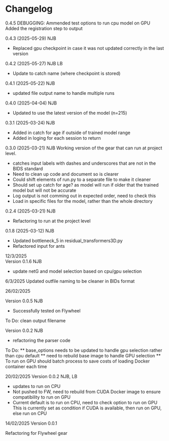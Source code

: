 # Changelog

0.4.5 
DEBUGGING: Ammended test options to run cpu model on GPU
Added the registration step to output

0.4.3 (2025-05-29) NJB
- Replaced gpu checkpoint in case it was not updated correctly in the last version

0.4.2 (2025-05-27) NJB LB
- Update to catch name (where checkpoint is stored)


0.4.1 (2025-05-22) NJB
- updated file output name to handle multiple runs

0.4.0 (2025-04-04) NJB
- Updated to use the latest version of the model (n=215)

0.3.1 (2025-03-24) NJB
- Added in catch for age if outside of trained model range
- Added in loging for each session to return

0.3.0 (2025-03-21) NJB
Working version of the gear that can run at project level.
- catches input labels with dashes and underscores that are not in the BIDS standard
- Need to clean up code and document so is clearer
- Could shift elements of run.py to a separate file to make it cleaner
- Should set up catch for age? as model will run if older that the trained model but will not be accurate
- Log output is not comming out in expected order, need to check this
- Load in specific files for the model, rather than the whole directory

0.2.4 (2025-03-21) NJB
- Refactoring to run at the project level

0.1.8 (2025-03-12) NJB  
- Updated bottleneck_5 in residual_transformers3D.py  
- Refactored input for ants  


12/3/2025  
Version 0.1.6 NJB  
- update netG and model selection based on cpu/gpu selection

6/3/2025
Updated outfile naming to be cleaner in BIDs format


26/02/2025

Version 0.0.5 NJB
- Successfully tested on Flywheel

To Do:
clean output filename

Version 0.0.2 NJB
- refactoring the parser code

To Do:
** base_options needs to be updated to handle gpu selection rather than cpu default
** need to rebuild base image to handle GPU selection
** To run on GPU should batch process to save costs of loading Docker container each time


20/02/2025
Version 0.0.2 NJB, LB
- updates to run on CPU
- Not pushed to FW, need to rebuild from CUDA Docker image to ensure compatibility to run on GPU
- Current default is to run on CPU, need to check option to run on GPU
    This is currently set as condition if CUDA is available, then run on GPU, else run on CPU

14/02/2025
Version 0.0.1

Refactoring for Flywheel gear
